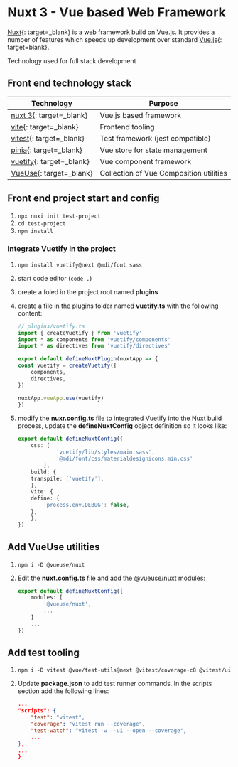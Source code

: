 # Nuxt 3 - Vue based Web Framework

<!--- cSpell:ignore Nuxt pinia vuetify  -->

[Nuxt](https://nuxt.com){: target=_blank} is a web framework build on Vue.js.  It provides a number of features which speeds up development over standard [Vue.js](https://vuejs.org){: target=blank}.

Technology used for full stack development

## Front end technology stack

| Technology | Purpose |
|------------|---------|
| [nuxt 3](https://nuxt.com){: target=_blank} | Vue.js based framework |
| [vite](https://vitejs.dev){: target=_blank} | Frontend tooling |
| [vitest](https://vitest.dev){: target=_blank} | Test framework (jest compatible) |
| [pinia](https://pinia.vuejs.org){: target=_blank} | Vue store for state management |
| [vuetify](https://next.vuetifyjs.com/en/){: target=_blank} | Vue component framework |
| [VueUse](https://vueuse.org){: target=_blank} | Collection of Vue Composition utilities |

## Front end project start and config

1. `npx nuxi init test-project`
2. `cd test-project`
3. `npm install`

### Integrate Vuetify in the project

1. `npm install vuetify@next @mdi/font sass`
2. start code editor (`code ,`)
3. create a foled in the project root named **plugins**
4. create a file in the plugins folder named **vuetify.ts** with the following content:

    ```ts
    // plugins/vuetify.ts
    import { createVuetify } from 'vuetify'
    import * as components from 'vuetify/components'
    import * as directives from 'vuetify/directives'

    export default defineNuxtPlugin(nuxtApp => {
    const vuetify = createVuetify({
        components,
        directives,
    })

    nuxtApp.vueApp.use(vuetify)
    })
    ```
5. modify the **nuxr.config.ts** file to integrated Vuetify into the Nuxt build process, update the **defineNuxtConfig** object definition so it looks like:

    ```ts
    export default defineNuxtConfig({
        css: [
                'vuetify/lib/styles/main.sass',
                '@mdi/font/css/materialdesignicons.min.css'
            ],
        build: {
        transpile: ['vuetify'],
        },
        vite: {
        define: {
            'process.env.DEBUG': false,
        },
        },
    })
    ```

## Add VueUse utilities

1. `npm i -D @vueuse/nuxt`
2. Edit the **nuxt.config.ts** file and add the @vueuse/nuxt modules:

    ```ts
    export default defineNuxtConfig({
        modules: [
            '@vueuse/nuxt',
            ...
        ]
        ...
    })
    ```

## Add test tooling

1. `npm i -D vitest @vue/test-utils@next @vitest/coverage-c8 @vitest/ui`
2. Update **package.json** to add test runner commands.  In the scripts section add the following lines:

    ```json
    ...
    "scripts": {
        "test": "vitest",
        "coverage": "vitest run --coverage",
        "test-watch": "vitest -w --ui --open --coverage",
        ...
    },
    ...    
    }
    ```
